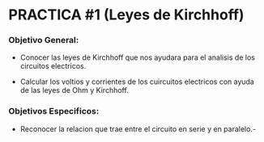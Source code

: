 # PRACTICA #1 (Leyes de Kirchhoff)

### Objetivo General:
- Conocer las leyes de Kirchhoff que nos ayudara para el analisis de los circuitos electricos.
 
-  Calcular los voltios y corrientes de los cuircuitos electricos con ayuda de las leyes de Ohm y Kirchhoff.

### Objetivos Especificos:

- Reconocer la relacion que trae entre el circuito en serie y en paralelo.-


 
